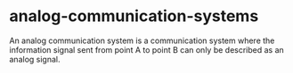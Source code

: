 # analog-communication-systems
An analog communication system is a communication system where the information signal sent from point A to point B can only be described as an analog signal.
